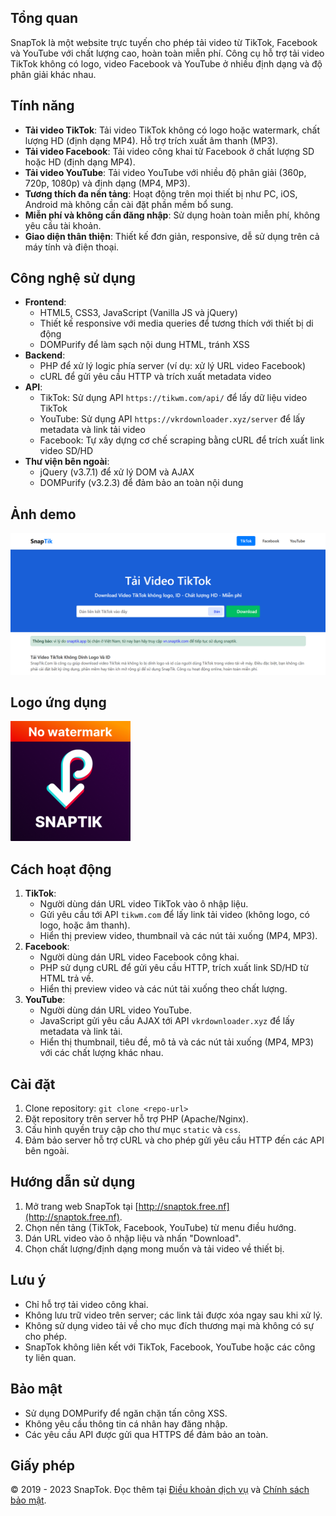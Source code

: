 ## Tổng quan
SnapTok là một website trực tuyến cho phép tải video từ TikTok, Facebook và YouTube với chất lượng cao, hoàn toàn miễn phí. Công cụ hỗ trợ tải video TikTok không có logo, video Facebook và YouTube ở nhiều định dạng và độ phân giải khác nhau.

## Tính năng
- **Tải video TikTok**: Tải video TikTok không có logo hoặc watermark, chất lượng HD (định dạng MP4). Hỗ trợ trích xuất âm thanh (MP3).
- **Tải video Facebook**: Tải video công khai từ Facebook ở chất lượng SD hoặc HD (định dạng MP4).
- **Tải video YouTube**: Tải video YouTube với nhiều độ phân giải (360p, 720p, 1080p) và định dạng (MP4, MP3).
- **Tương thích đa nền tảng**: Hoạt động trên mọi thiết bị như PC, iOS, Android mà không cần cài đặt phần mềm bổ sung.
- **Miễn phí và không cần đăng nhập**: Sử dụng hoàn toàn miễn phí, không yêu cầu tài khoản.
- **Giao diện thân thiện**: Thiết kế đơn giản, responsive, dễ sử dụng trên cả máy tính và điện thoại.

## Công nghệ sử dụng
- **Frontend**:
  - HTML5, CSS3, JavaScript (Vanilla JS và jQuery)
  - Thiết kế responsive với media queries để tương thích với thiết bị di động
  - DOMPurify để làm sạch nội dung HTML, tránh XSS
- **Backend**:
  - PHP để xử lý logic phía server (ví dụ: xử lý URL video Facebook)
  - cURL để gửi yêu cầu HTTP và trích xuất metadata video
- **API**:
  - TikTok: Sử dụng API `https://tikwm.com/api/` để lấy dữ liệu video TikTok
  - YouTube: Sử dụng API `https://vkrdownloader.xyz/server` để lấy metadata và link tải video
  - Facebook: Tự xây dựng cơ chế scraping bằng cURL để trích xuất link video SD/HD
- **Thư viện bên ngoài**:
  - jQuery (v3.7.1) để xử lý DOM và AJAX
  - DOMPurify (v3.2.3) để đảm bảo an toàn nội dung

## Ảnh demo
![Ảnh demo SnapTok](static/snapthumb.jpg)

## Logo ứng dụng
![Logo SnapTok](static/icons-192.png)

## Cách hoạt động
1. **TikTok**:
   - Người dùng dán URL video TikTok vào ô nhập liệu.
   - Gửi yêu cầu tới API `tikwm.com` để lấy link tải video (không logo, có logo, hoặc âm thanh).
   - Hiển thị preview video, thumbnail và các nút tải xuống (MP4, MP3).
2. **Facebook**:
   - Người dùng dán URL video Facebook công khai.
   - PHP sử dụng cURL để gửi yêu cầu HTTP, trích xuất link SD/HD từ HTML trả về.
   - Hiển thị preview video và các nút tải xuống theo chất lượng.
3. **YouTube**:
   - Người dùng dán URL video YouTube.
   - JavaScript gửi yêu cầu AJAX tới API `vkrdownloader.xyz` để lấy metadata và link tải.
   - Hiển thị thumbnail, tiêu đề, mô tả và các nút tải xuống (MP4, MP3) với các chất lượng khác nhau.

## Cài đặt
1. Clone repository: `git clone <repo-url>`
2. Đặt repository trên server hỗ trợ PHP (Apache/Nginx).
3. Cấu hình quyền truy cập cho thư mục `static` và `css`.
4. Đảm bảo server hỗ trợ cURL và cho phép gửi yêu cầu HTTP đến các API bên ngoài.

## Hướng dẫn sử dụng
1. Mở trang web SnapTok tại [http://snaptok.free.nf](http://snaptok.free.nf).
2. Chọn nền tảng (TikTok, Facebook, YouTube) từ menu điều hướng.
3. Dán URL video vào ô nhập liệu và nhấn "Download".
4. Chọn chất lượng/định dạng mong muốn và tải video về thiết bị.

## Lưu ý
- Chỉ hỗ trợ tải video công khai.
- Không lưu trữ video trên server; các link tải được xóa ngay sau khi xử lý.
- Không sử dụng video tải về cho mục đích thương mại mà không có sự cho phép.
- SnapTok không liên kết với TikTok, Facebook, YouTube hoặc các công ty liên quan.

## Bảo mật
- Sử dụng DOMPurify để ngăn chặn tấn công XSS.
- Không yêu cầu thông tin cá nhân hay đăng nhập.
- Các yêu cầu API được gửi qua HTTPS để đảm bảo an toàn.

## Giấy phép
© 2019 - 2023 SnapTok. Đọc thêm tại [Điều khoản dịch vụ](terms-of-service.html) và [Chính sách bảo mật](privacy-policy.html).
